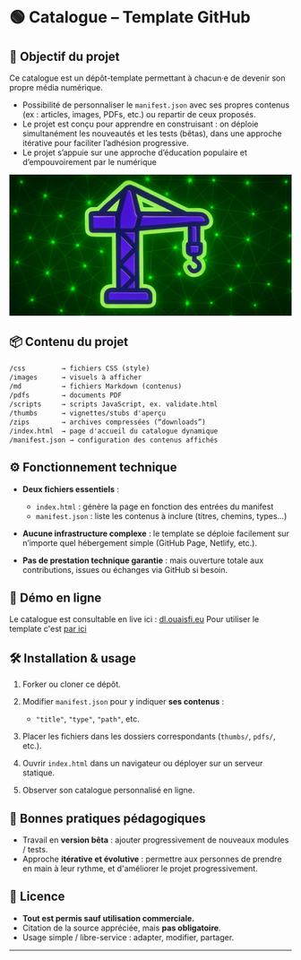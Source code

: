 # 🟢 Catalogue – Template GitHub

## 🎯 Objectif du projet

Ce catalogue est un dépôt-template permettant à chacun·e de devenir son propre média numérique.

* Possibilité de personnaliser le `manifest.json` avec ses propres contenus (ex : articles, images, PDFs, etc.) ou repartir de ceux proposés.
* Le projet est conçu pour apprendre en construisant : on déploie simultanément les nouveautés et les tests (bêtas), dans une approche itérative pour faciliter l’adhésion progressive.
* Le projet s’appuie sur une approche d’éducation populaire et d’empouvoirement par le numérique 

![logo](./images/og-default.jpg)

## 📦 Contenu du projet

```text
/css         → fichiers CSS (style)
/images      → visuels à afficher
/md          → fichiers Markdown (contenus)
/pdfs        → documents PDF
/scripts     → scripts JavaScript, ex. validate.html
/thumbs      → vignettes/stubs d'aperçu
/zips        → archives compressées (“downloads”)
/index.html  → page d'accueil du catalogue dynamique
/manifest.json → configuration des contenus affichés
```

## ⚙️ Fonctionnement technique

* **Deux fichiers essentiels** :

  * `index.html` : génère la page en fonction des entrées du manifest
  * `manifest.json` : liste les contenus à inclure (titres, chemins, types…)

* **Aucune infrastructure complexe** : le template se déploie facilement sur n’importe quel hébergement simple (GitHub Page, Netlify, etc.).

* **Pas de prestation technique garantie** : mais ouverture totale aux contributions, issues ou échanges via GitHub si besoin.

## 🚀 Démo en ligne

Le catalogue est consultable en live ici :
[dl.ouaisfi.eu](https://dl.ouaisfi.eu/)
Pour utiliser le template c'est [par ici](https://github.com/new?template_name=catalogue&template_owner=ouaisfieu)

## 🛠 Installation & usage

1. Forker ou cloner ce dépôt.
2. Modifier `manifest.json` pour y indiquer **ses contenus** :

   * `"title"`, `"type"`, `"path"`, etc.
3. Placer les fichiers dans les dossiers correspondants (`thumbs/`, `pdfs/`, etc.).
4. Ouvrir `index.html` dans un navigateur ou déployer sur un serveur statique.
5. Observer son catalogue personnalisé en ligne.

## 🌱 Bonnes pratiques pédagogiques

* Travail en **version bêta** : ajouter progressivement de nouveaux modules / tests.
* Approche **itérative et évolutive** : permettre aux personnes de prendre en main à leur rythme, et d'améliorer le projet progressivement.

## 📜 Licence

* **Tout est permis sauf utilisation commerciale.**
* Citation de la source appréciée, mais **pas obligatoire**.
* Usage simple / libre-service : adapter, modifier, partager.


---


